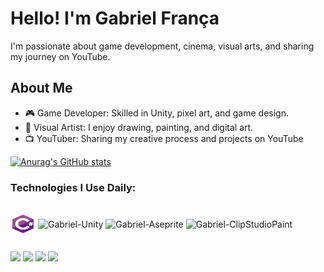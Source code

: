 # Hello! I'm Gabriel França

I'm passionate about game development, cinema, visual arts, and sharing my journey on YouTube.

## About Me
- 🎮 Game Developer: Skilled in Unity, pixel art, and game design.
- 🎨 Visual Artist: I enjoy drawing, painting, and digital art.
- 📺 YouTuber: Sharing my creative process and projects on YouTube

[![Anurag's GitHub stats](https://github-readme-stats.vercel.app/api?username=GabrielFranca&show_icons=true&bg_color=212830&text_color=e2e2e2&icon_color=d6a310)](https://github.com/anuraghazra/github-readme-stats)

### Technologies I Use Daily:
<div style="display: inline_block"><br>
  <img align="center" alt="Gabriel-Csharp" height="30" width="40" src="https://raw.githubusercontent.com/devicons/devicon/master/icons/csharp/csharp-original.svg">
  <img align="center" alt="Gabriel-Unity" height="30" width="40" src="https://cdn.jsdelivr.net/gh/devicons/devicon@latest/icons/unity/unity-original.svg">
  <img align="center" alt="Gabriel-Aseprite" height="30" width="30" src=https://upload.wikimedia.org/wikipedia/commons/thumb/6/69/Logo_Aseprite.svg/640px-Logo_Aseprite.svg.png />
  <img align="center" alt="Gabriel-ClipStudioPaint" height="30" width="30" src="https://upload.wikimedia.org/wikipedia/en/6/66/Clip_Studio_Paint_app_logo.png" />
</div>

##

<div> 
  <a href="https://www.youtube.com/@FranzzaaTV" target="_blank"><img src="https://img.shields.io/badge/YouTube-FF0000?style=for-the-badge&logo=youtube&logoColor=white" target="_blank"></a>
  <a href="https://www.instagram.com/franzzatv" target="_blank"><img src="https://img.shields.io/badge/-Instagram-%23E4405F?style=for-the-badge&logo=instagram&logoColor=white" target="_blank"></a>
  <a href="https://x.com/FranzzaTV" target="_blank"><img src="https://img.shields.io/badge/Twitter-1DA1F2?style=for-the-badge&logo=twitter&logoColor=white" target="_blank"></a>
  <a href="https://franzzatv.itch.io/" target="_blank"><img src="https://img.shields.io/badge/Itch.io-FA5C5C?style=for-the-badge&logo=itchdotio&logoColor=white" target="_blank"></a>
</div>
 
